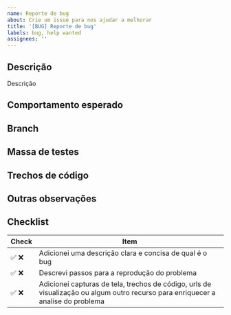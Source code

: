 ```yaml
---
name: Reporte de bug
about: Crie um issue para nos ajudar a melhorar
title: '[BUG] Reporte de bug'
labels: bug, help wanted
assignees: ''
---
```


<!--
Atenção!!!

Pedidos relacionados ao Apollo Design System devem ser abertos no canal do slack #suporte-apollo-design-system
-->

## Descrição

<!--
Descreva o bug.
Se possível adicione imagens/videos/gifs do bug ocorrendo.
-->

Descrição

## Comportamento esperado

<!--
Uma descrição clara e concisa do que você esperava que acontecesse.
-->

## Branch

<!--
Branch no qual está ocorrendo o bug.
-->

## Massa de testes

<!-- Inclua aqui usuários para testes -->

## Trechos de código

<!-- Adicione trechos de código ou capturas de tela que possam demonstrar como o recurso está sendo utilizado.

```html
  <apollo-button></apollo-button>
```
-->

<!-- Precisa relatar algum problema com navegadores ou devices específicos?
## Desktop (por favor, adicione as informações que possuir):
 - OS: [ex. iOS]
 - Browser [ex. chrome, safari]
 - Version [ex. 22]

## Smartphone (por favor, adicione as informações que possuir):**
 - Device: [ex. iPhone6]
 - OS: [e.g. iOS8.1]
 - Browser [ex. stock browser, safari]
 - Version [ex. 22]
-->

## Outras observações

<!-- Inclua outras observações relevantes que não se enquadram nos campos acima -->

## Checklist

<!-- Verifique as opções relacionadas a abertura da issue. -->
<!-- Selecione apenas UMA das opções (✅ ❌) abaixo. -->

| Check | Item                                                                                                                             |
| ----- | -------------------------------------------------------------------------------------------------------------------------------- |
| ✅ ❌ | Adicionei uma descrição clara e concisa de qual é o bug                                                                          |
| ✅ ❌ | Descrevi passos para a reprodução do problema                                                                                    |
| ✅ ❌ | Adicionei capturas de tela, trechos de código, urls de visualização ou algum outro recurso para enriquecer a analise do problema |